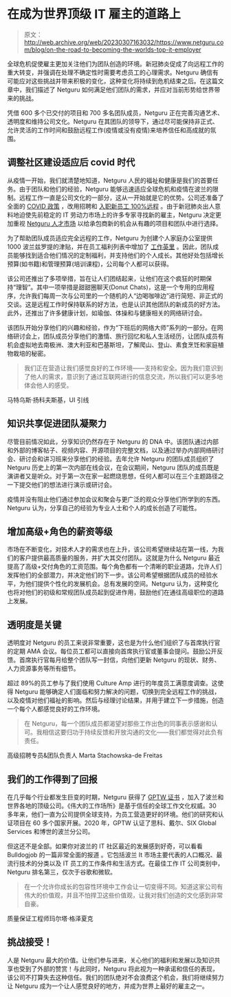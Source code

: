 # 在成为世界顶级 IT 雇主的道路上

> 原文：<http://web.archive.org/web/20230307163032/https://www.netguru.com/blog/on-the-road-to-becoming-the-worlds-top-it-employer>

 全球危机促使雇主更加关注他们为团队创造的环境。新冠肺炎促成了向远程工作的重大转变，并强调在处理不确定性时需要考虑员工的心理需求。Netguru 确信有可能应对这些挑战并带来积极的变化，这种变化将持续到危机结束之后。在这篇文章中，我们描述了 Netguru 如何满足他们团队的需求，并应对当前形势给世界带来的挑战。

凭借 600 多个已交付的项目和 700 多名团队成员，Netguru 正在完善沟通艺术、透明度和维持公司文化。Netguru 在其团队的领导下，通过尽可能保持非正式、允许灵活的工作时间和鼓励远程工作(疫情或没有疫情)来培养信任和高成就的氛围。

## **调整社区建设适应后 covid 时代**

从疫情一开始，我们就清楚地知道，Netguru 人民的福祉和健康是我们的首要任务。由于团队和他们的经验，Netguru 能够迅速适应全球危机和疫情在波兰的限制。远程工作一直是公司文化的一部分，这从一开始就是它的优势。公司还准备了全面的 [COVID 政策](http://web.archive.org/web/20221201155301/https://www.netguru.com/covid19-netguru-policy) ，改用招聘和 [入职新员工 100%远程](http://web.archive.org/web/20221201155301/https://www.netguru.com/blog/what-does-online-onboarding-look-like-at-netguru) 。由于新冠肺炎出人意料地迫使先前稳定的 IT 劳动力市场上的许多专家寻找新的雇主，Netguru 决定更加重视 [Netguru 人才市场](http://web.archive.org/web/20221201155301/https://www.netguru.com/blog/interview-with-piotr-latoszek) 以给承包商新的机会从有趣的项目和团队中进行选择。

为了帮助团队成员适应完全远程的工作，Netguru 为创建个人家庭办公室提供 1000 波兰兹罗提的津贴，并在员工福利列表中增加了 [工作英里](http://web.archive.org/web/20221201155301/https://worksmile.com/) 。因此，团队成员能够找到适合他们情况的定制福利，并支持他们的个人成长。其他好处包括增长预算(如书籍)和管理预算(培训课程)，公司每个人都可以获得。

该公司还推出了多项举措，旨在让人们团结起来，让他们在这个疯狂的时期保持“理智”。其中一项举措是甜甜圈聊天(Donut Chats)，这是一个专用的应用程序，允许我们每周一次与公司里的一个随机的人“边喝咖啡边”进行简短、非正式的交谈。这是远程工作时保持联系的好方法，也是认识其他团队的新成员的好方法。此外，还推出了许多健康计划，如瑜伽、体操和与健康相关的网络研讨会。

该团队开始分享他们的兴趣和经验，作为“下班后的网络大师”系列的一部分。在网络研讨会上，团队成员分享他们的激情、旅行回忆和私人生活经历，让团队成员有机会虚拟地去南极洲、澳大利亚和巴基斯坦，了解爬山、登山、素食烹饪和家庭植物栽培的秘密。

> 我们正在营造让我们感觉良好的工作环境——支持和安全。因为我们意识到了他人的需求，意识到了通过互联网进行的信息交流，所以我们可以更多地体会他人的感受。

马特乌斯·扬科夫斯基，UI 引线

## **知识共享促进团队凝聚力**

尽管目前情况如此，分享知识仍然存在于 Netguru 的 DNA 中。该团队通过内部和外部的博客帖子、视频内容、开源项目的完整文档，以及通过举办内部网络研讨会、研讨会和讲习班来分享他们的经验。去年允许 Netguru 的团队成员组织了 Netguru 历史上的第一次内部在线会议，在会议期间，Netguru 团队的成员既是演讲者又是听众。对于第一次在家一起燃烧思想，任何人都可以在三个主题路径之一下提交他们的想法进行演示或研讨会。

疫情并没有阻止他们通过参加会议和聚会与更广泛的观众分享他们所学到的东西。Netguru 认为，分享自己的经验为专业人士和个人的成长创造了可能性。

## **增加高级+角色的薪资等级**

市场在不断变化，对技术人才的需求也在上升，该公司希望继续站在第一线，为我们的客户提供最高质量的服务，并扩大其交付团队。这就是为什么 Netguru 最近提高了高级+交付角色的工资范围。每个角色都有一个清晰的职业道路，允许人们发挥他们的全部潜力，并决定他们的下一步。该公司希望根据团队成员的经验水平，为他们提供个性化的发展机会。总有发展的空间。Netguru 认为，这种变化也将对他们的初级和常规团队成员起到促进作用，鼓励他们在通往高级职位的道路上发展。

## **透明度是关键**

透明度对 Netguru 的员工来说非常重要，这也是为什么他们组织了与首席执行官的定期 AMA 会议。每位员工都可以直接向首席执行官或董事会提问。鼓励公开反馈。首席执行官每月给整个团队写一封信，向他们更新 Netguru 的现状、财务、人力资源事务等所有细节。

超过 89%的员工参与了我们使用 Culture Amp 进行的年度员工满意度调查。这使得 Netguru 能够确定人们面临和努力解决的问题，切换到完全远程工作的挑战，以及疫情对他们福祉的影响。然后与经理讨论结果，并用于建立下一步措施，创造一个每个人都感觉良好的工作环境。

> 在 Netguru，每一个团队成员都渴望对那些工作出色的同事表示感谢和认可。我相信这要归功于持续反馈和开放沟通的文化——我们都觉得对此负有责任。

高级招聘专员&团队负责人 Marta Stachowska-de Freitas

## **我们的工作得到了回报**

在几乎每个行业都发生巨变的时期，Netguru 获得了 [GPTW 证书](http://web.archive.org/web/20221201155301/https://www.greatplacetowork.pl/) ，加入了波兰和世界各地的顶级公司。《伟大的工作场所》是基于信任的全球工作文化权威。30 多年来，他们一直为公司提供全球支持，为员工营造更好的环境。他们的研究和认证项目在 60 多个国家开展。2020 年，GPTW 认证了思科、戴尔、SIX Global Services 和博世的波兰分公司。

但这还不是全部。如果你对波兰的 IT 社区最近的发展感到好奇，可以看看 Bulldogjob 的一篇非常全面的报道 。它包括波兰 It 市场主要代表的人口概况、最流行技术的分类以及 IT 员工的工作条件和生活方式。在最佳工作 IT 公司类别中，Netguru 排名第三，仅次于谷歌和微软。

> 在一个允许你成长的包容性环境中工作会让一切变得不同。知道这家公司有伟大的价值观，并且不怕捍卫这些价值观，让我对我们创造的文化感到非常自豪。

质量保证工程师玛尔塔·格泽夏克

## **挑战接受！**

人是 Netguru 最大的价值。让他们参与进来，关心他们的福利和发展以及知识共享也受到了外部的赞赏！与此同时，Netguru 将此视为一种承诺和信任的表现，该公司不打算失去这种信任。我们的团队绝对不会浪费这个机会，我们将继续努力让 Netguru 成为一个让人感觉良好的地方，并成为世界上最好的雇主之一。